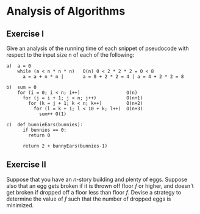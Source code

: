 # Analysis of Algorithms

## Exercise I

Give an analysis of the running time of each snippet of
pseudocode with respect to the input size n of each of the following:

```
a)  a = 0
    while (a < n * n * n)   O(n) 0 < 2 * 2 * 2 = 0 < 8
      a = a + n * n |       a = 0 + 2 * 2 = 4 | a = 4 + 2 * 2 = 8
```

```
b)  sum = 0
    for (i = 0; i < n; i++)                 O(n)
      for (j = i + 1; j < n; j++)           O(n+1)
        for (k = j + 1; k < n; k++)         O(n+2)
          for (l = k + 1; l < 10 + k; l++)  O(n+3)
            sum++ O(1)
```

```
c)  def bunnieEars(bunnies):
      if bunnies == 0:
        return 0

      return 2 + bunnyEars(bunnies-1)
```

## Exercise II

Suppose that you have an _n_-story building and plenty of eggs. Suppose also
that an egg gets broken if it is thrown off floor _f_ or higher, and doesn't get
broken if dropped off a floor less than floor _f_. Devise a strategy to
determine the value of _f_ such that the number of dropped eggs is minimized.
